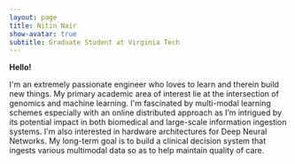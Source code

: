 ```yaml
---
layout: page
title: Nitin Nair
show-avatar: true
subtitle: Graduate Student at Virginia Tech
---
```



**Hello!**

I'm an extremely passionate engineer who loves to learn and therein build new things. My primary academic area of interest lie at the intersection of genomics and machine learning. I'm fascinated by multi-modal learning schemes especially with an online distributed approach as I’m intrigued by its potential impact in both biomedical and large-scale information ingestion systems. I'm also interested in hardware architectures for Deep Neural Networks.
My long-term goal is to build a clinical decision system that ingests various multimodal data so as to help maintain quality of care. 

